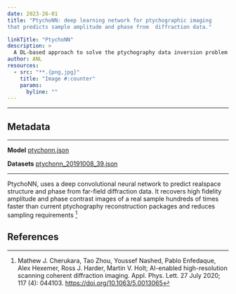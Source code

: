 ```yaml
---
date: 2023-26-01
title: "PtychoNN: deep learning network for ptychographic imaging
that predicts sample amplitude and phase from  diffraction data."

linkTitle: "PtychoNN"
description: >
  A DL-based approach to solve the ptychography data inversion problem that learns a direct mapping from the reciprocal space data to the sample amplitude and phase.
author: ANL
resources:
  - src: "**.{png,jpg}"
    title: "Image #:counter"
    params:
      byline: ""
---
```


---

## Metadata

---

**Model** [ptychonn.json](https://github.com/icl-utk-edu/sabath/blob/main/var/sabath/assets/sabath/models/p/ptychonn.json)

**Datasets** [ptychonn_20191008_39.json](https://github.com/icl-utk-edu/sabath/blob/main/var/sabath/assets/sabath/datasets/p/ptychonn_20191008_39.json)

---
PtychoNN, uses a deep convolutional neural network to predict realspace structure and phase from far-field diffraction data. It recovers high fidelity amplitude and phase contrast images of a real sample hundreds of times faster
than current ptychography reconstruction packages and reduces sampling requirements [^1]

## References

[^1]: Mathew J. Cherukara, Tao Zhou, Youssef Nashed, Pablo Enfedaque, Alex Hexemer, Ross J. Harder, Martin V. Holt; AI-enabled high-resolution scanning coherent diffraction imaging. Appl. Phys. Lett. 27 July 2020; 117 (4): 044103. https://doi.org/10.1063/5.0013065
